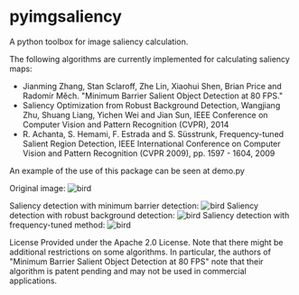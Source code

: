 # pyimgsaliency
A python toolbox for image saliency calculation.


The following algorithms are currently implemented for calculating saliency maps:
- Jianming Zhang, Stan Sclaroff, Zhe Lin, Xiaohui Shen, Brian Price and Radomír Měch. "Minimum Barrier Salient Object Detection at 80 FPS."
- Saliency Optimization from Robust Background Detection, Wangjiang Zhu, Shuang Liang, Yichen Wei and Jian Sun, IEEE Conference on Computer Vision and Pattern Recognition (CVPR), 2014
- R. Achanta, S. Hemami, F. Estrada and S. Süsstrunk, Frequency-tuned Salient Region Detection, IEEE International Conference on Computer Vision and Pattern Recognition (CVPR 2009), pp. 1597 - 1604, 2009

An example of the use of this package can be seen at demo.py

Original image:
![bird](http://imgur.com/kVLfhwy.png "Original image")

Saliency detection with minimum barrier detection:
![bird](http://imgur.com/5Zu7T5V.png "mbd")
Saliency detection with robust background detection:
![bird](http://imgur.com/SgywutJ.png "rbd")
Saliency detection with frequency-tuned method:
![bird](http://imgur.com/t8NeAVi.png "ft")


License
Provided under the Apache 2.0 License. Note that there might be additional restrictions on some algorithms. In particular, the authors of "Minimum Barrier Salient Object Detection at 80 FPS" note that their algorithm is patent pending and may not be used in commercial applications.
